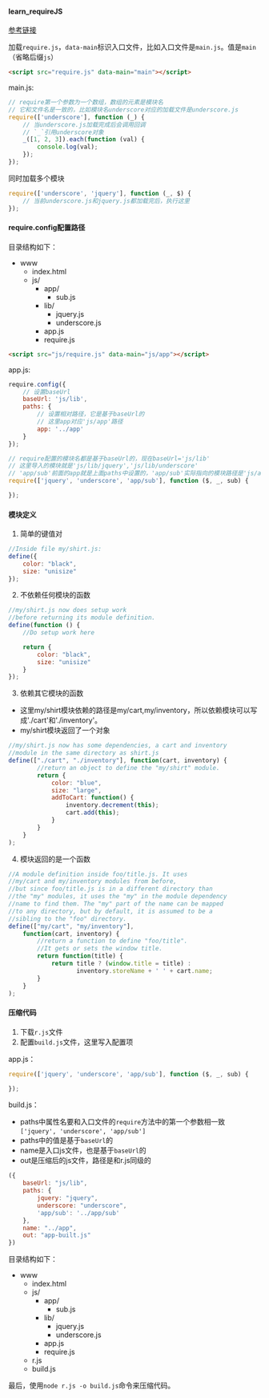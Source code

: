#### learn_requireJS

[参考链接](http://www.ruanyifeng.com/blog/2012/11/require_js.html)

加载`require.js`，`data-main`标识入口文件，比如入口文件是`main.js`。值是`main`（省略后缀`js`）

```html
<script src="require.js" data-main="main"></script>
```

main.js:

```javascript
// require第一个参数为一个数组，数组的元素是模块名
// 它和文件名是一致的，比如模块名underscore对应的加载文件是underscore.js
require(['underscore'], function (_) {
    // 当underscore.js加载完成后会调用回调
    // `_`引用underscore对象
    _([1, 2, 3]).each(function (val) {
        console.log(val);
    });
});
```

同时加载多个模块

```javascript
require(['underscore', 'jquery'], function (_, $) {
    // 当前underscore.js和jquery.js都加载完后，执行这里
});
```

#### require.config配置路径

目录结构如下：
* www
    - index.html
    - js/
        + app/
            * sub.js
        + lib/
            * jquery.js
            * underscore.js
        + app.js
        + require.js

```html
<script src="js/require.js" data-main="js/app"></script>
```

app.js:

```javascript
require.config({
    // 设置baseUrl
    baseUrl: 'js/lib',
    paths: {
        // 设置相对路径，它是基于baseUrl的
        // 这里app对应'js/app'路径
        app: '../app'
    }
});

// require配置的模块名都是基于baseUrl的，现在baseUrl='js/lib'
// 这里导入的模块就是'js/lib/jquery','js/lib/underscore'
// 'app/sub'前面的app就是上面paths中设置的，'app/sub'实际指向的模块路径是'js/app/sub'
require(['jquery', 'underscore', 'app/sub'], function ($, _, sub) {

});
```

#### 模块定义

1. 简单的键值对

```javascript
//Inside file my/shirt.js:
define({
    color: "black",
    size: "unisize"
});
```

2. 不依赖任何模块的函数

```javascript
//my/shirt.js now does setup work
//before returning its module definition.
define(function () {
    //Do setup work here

    return {
        color: "black",
        size: "unisize"
    }
});
```

3. 依赖其它模块的函数

* 这里my/shirt模块依赖的路径是my/cart,my/inventory，所以依赖模块可以写成'./cart'和'./inventory'。
* my/shirt模块返回了一个对象

```javascript
//my/shirt.js now has some dependencies, a cart and inventory
//module in the same directory as shirt.js
define(["./cart", "./inventory"], function(cart, inventory) {
        //return an object to define the "my/shirt" module.
        return {
            color: "blue",
            size: "large",
            addToCart: function() {
                inventory.decrement(this);
                cart.add(this);
            }
        }
    }
);
```

4. 模块返回的是一个函数

```javascript
//A module definition inside foo/title.js. It uses
//my/cart and my/inventory modules from before,
//but since foo/title.js is in a different directory than
//the "my" modules, it uses the "my" in the module dependency
//name to find them. The "my" part of the name can be mapped
//to any directory, but by default, it is assumed to be a
//sibling to the "foo" directory.
define(["my/cart", "my/inventory"],
    function(cart, inventory) {
        //return a function to define "foo/title".
        //It gets or sets the window title.
        return function(title) {
            return title ? (window.title = title) :
                   inventory.storeName + ' ' + cart.name;
        }
    }
);
```

#### 压缩代码

1. 下载`r.js`文件
2. 配置`build.js`文件，这里写入配置项

app.js：

```javascript
require(['jquery', 'underscore', 'app/sub'], function ($, _, sub) {

});
```

build.js：
* paths中属性名要和入口文件的`require`方法中的第一个参数相一致`['jquery', 'underscore', 'app/sub']`
* paths中的值是基于`baseUrl`的
* name是入口js文件，也是基于`baseUrl`的
* out是压缩后的js文件，路径是和r.js同级的

```javascript
({
    baseUrl: "js/lib",
    paths: {
        jquery: "jquery",
        underscore: "underscore",
        'app/sub': '../app/sub'
    },
    name: "../app",
    out: "app-built.js"
})
```

目录结构如下：
* www
    - index.html
    - js/
        + app/
            * sub.js
        + lib/
            * jquery.js
            * underscore.js
        + app.js
        + require.js
    - r.js
    - build.js

最后，使用`node r.js -o build.js`命令来压缩代码。




